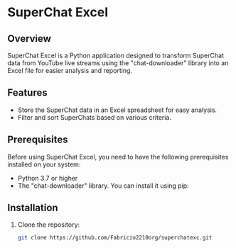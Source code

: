 # SuperChat Excel

## Overview

SuperChat Excel is a Python application designed to transform SuperChat data from YouTube live streams using the "chat-downloader" library into an Excel file for easier analysis and reporting.

## Features

- Store the SuperChat data in an Excel spreadsheet for easy analysis.
- Filter and sort SuperChats based on various criteria.

## Prerequisites

Before using SuperChat Excel, you need to have the following prerequisites installed on your system:

- Python 3.7 or higher
- The "chat-downloader" library. You can install it using pip:

## Installation

1. Clone the repository:

   ```bash
   git clone https://github.com/Fabricio2210org/superchatexc.git
